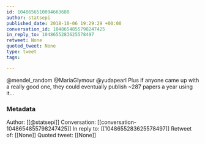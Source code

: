 ```yaml
---
id: 1048656510094663680
author: statsepi
published_date: 2018-10-06 19:29:29 +00:00
conversation_id: 1048654855798247425
in_reply_to: 1048655283625578497
retweet: None
quoted_tweet: None
type: tweet
tags:

---
```


@mendel_random @MariaGlymour @yudapearl Plus if anyone came up with a really good one, they could eventually publish ~287 papers a year using it...

### Metadata

Author: [[@statsepi]]
Conversation: [[conversation-1048654855798247425]]
In reply to: [[1048655283625578497]]
Retweet of: [[None]]
Quoted tweet: [[None]]
